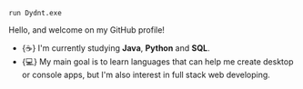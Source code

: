 ```
run Dydnt.exe
```

Hello, and welcome on my GitHub profile!

- {☕} I'm currently studying **Java**, **Python** and **SQL**. 
- {💻} My main goal is to learn languages that can help me create desktop or console apps, but I'm also interest in full stack web developing.
